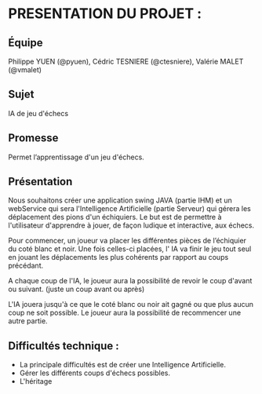 # PRESENTATION DU PROJET :

## Équipe

Philippe YUEN (@pyuen), Cédric TESNIERE (@ctesniere), Valérie MALET (@vmalet)

## Sujet

IA de jeu d'échecs

## Promesse

Permet l’apprentissage d'un jeu d'échecs.

## Présentation

Nous souhaitons créer une application swing JAVA (partie IHM) et un webService qui sera l'Intelligence Artificielle (partie Serveur) qui gérera les déplacement des pions d'un échiquiers. Le but est de permettre à l'utilisateur d'apprendre à jouer, de façon ludique et interactive, aux échecs.
  
Pour commencer, un joueur va placer les différentes pièces de l’échiquier du coté blanc et noir. Une fois celles-ci placées, l' IA va finir le jeu tout seul en jouant les déplacements les plus cohérents par rapport au coups précédant.
  
A chaque coup de l'IA, le joueur aura la possibilité de revoir le coup d'avant ou suivant. (juste un coup avant ou après)
  
L'IA jouera jusqu'à ce que le coté blanc ou noir ait gagné ou que plus aucun coup ne soit possible. Le joueur aura la possibilité de recommencer une autre partie. 

## Difficultés technique :

* La principale difficultés est de créer une Intelligence Artificielle.
* Gérer les différents coups d'échecs possibles. 
* L'héritage